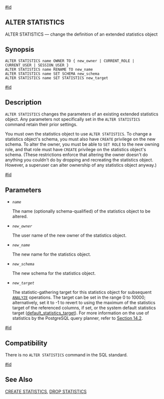 [#id](#SQL-ALTERSTATISTICS)

## ALTER STATISTICS

ALTER STATISTICS — change the definition of an extended statistics object

## Synopsis

```
ALTER STATISTICS name OWNER TO { new_owner | CURRENT_ROLE | CURRENT_USER | SESSION_USER }
ALTER STATISTICS name RENAME TO new_name
ALTER STATISTICS name SET SCHEMA new_schema
ALTER STATISTICS name SET STATISTICS new_target
```

[#id](#id-1.9.3.32.5)

## Description

`ALTER STATISTICS` changes the parameters of an existing extended statistics object. Any parameters not specifically set in the `ALTER STATISTICS` command retain their prior settings.

You must own the statistics object to use `ALTER STATISTICS`. To change a statistics object's schema, you must also have `CREATE` privilege on the new schema. To alter the owner, you must be able to `SET ROLE` to the new owning role, and that role must have `CREATE` privilege on the statistics object's schema. (These restrictions enforce that altering the owner doesn't do anything you couldn't do by dropping and recreating the statistics object. However, a superuser can alter ownership of any statistics object anyway.)

[#id](#id-1.9.3.32.6)

## Parameters

- _`name`_

  The name (optionally schema-qualified) of the statistics object to be altered.

- _`new_owner`_

  The user name of the new owner of the statistics object.

- _`new_name`_

  The new name for the statistics object.

- _`new_schema`_

  The new schema for the statistics object.

- _`new_target`_

  The statistic-gathering target for this statistics object for subsequent [`ANALYZE`](sql-analyze) operations. The target can be set in the range 0 to 10000; alternatively, set it to -1 to revert to using the maximum of the statistics target of the referenced columns, if set, or the system default statistics target ([default_statistics_target](runtime-config-query#GUC-DEFAULT-STATISTICS-TARGET)). For more information on the use of statistics by the PostgreSQL query planner, refer to [Section 14.2](planner-stats).

[#id](#id-1.9.3.32.7)

## Compatibility

There is no `ALTER STATISTICS` command in the SQL standard.

[#id](#id-1.9.3.32.8)

## See Also

[CREATE STATISTICS](sql-createstatistics), [DROP STATISTICS](sql-dropstatistics)
